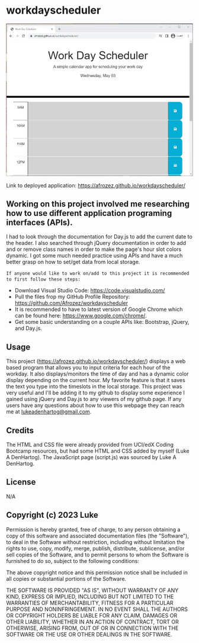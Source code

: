 # workdayscheduler

![Site screnshot](./assets/schedulepicture.jpg)

Link to deployed application: https://afrozez.github.io/workdayscheduler/


## Working on this project involved me researching how to use different application programing interfaces (APIs). 
I had to look through the documentation for Day.js to add the current date to the header.
I also searched through jQuery documentation in order to add and or remove class names in order to make the page's hour slot colors dynamic.
I got some much needed practice using APIs and have a much better grasp on how to set/get data from local storage.

    If anyone would like to work on/add to this project it is recommended to first follow these steps:
- Download Visual Studio Code: https://code.visualstudio.com/
- Pull the files frop my GitHub Profile Repository: https://github.com/Afrozez/workdayscheduler
- It is recommended to have to latest version of Google Chrome which can be found here: https://www.google.com/chrome/.
- Get some basic understanding on a couple APIs like: Bootstrap, jQuery, and Day.js.

## Usage
 This project (https://afrozez.github.io/workdayscheduler/) displays a web based program that allows you to input criteria for each hour of the workday.
 It also displays/monitors the time of day and has a dynamic color display depending on the current hour. My favorite feature is that it saves the text you type into the timeslots in the local storage.
	This project was very useful and I'll be adding it to my github to display some experience I gained using jQuery and Day.js to any viewers of my github page. If any users have any questions about how to use this webpage they can reach me at lukeadenhartog@gmail.com.




## Credits
The HTML and CSS file were already provided from UCI/edX Coding Bootcamp resources, but had some HTML and CSS added by myself (Luke A DenHartog).  The JavaScript page (script.js) was sourced by Luke A DenHartog.


## License
N/A


## Copyright (c) 2023 Luke

Permission is hereby granted, free of charge, to any person obtaining a copy of this software and associated documentation files (the "Software"), to deal in the Software without restriction, including without limitation the rights to use, copy, modify, merge, publish, distribute, sublicense, and/or sell copies of the Software, and to permit persons to whom the Software is furnished to do so, subject to the following conditions:

The above copyright notice and this permission notice shall be included in all copies or substantial portions of the Software.

THE SOFTWARE IS PROVIDED "AS IS", WITHOUT WARRANTY OF ANY KIND, EXPRESS OR IMPLIED, INCLUDING BUT NOT LIMITED TO THE WARRANTIES OF MERCHANTABILITY, FITNESS FOR A PARTICULAR PURPOSE AND NONINFRINGEMENT. IN NO EVENT SHALL THE AUTHORS OR COPYRIGHT HOLDERS BE LIABLE FOR ANY CLAIM, DAMAGES OR OTHER LIABILITY, WHETHER IN AN ACTION OF CONTRACT, TORT OR OTHERWISE, ARISING FROM, OUT OF OR IN CONNECTION WITH THE SOFTWARE OR THE USE OR OTHER DEALINGS IN THE SOFTWARE.
